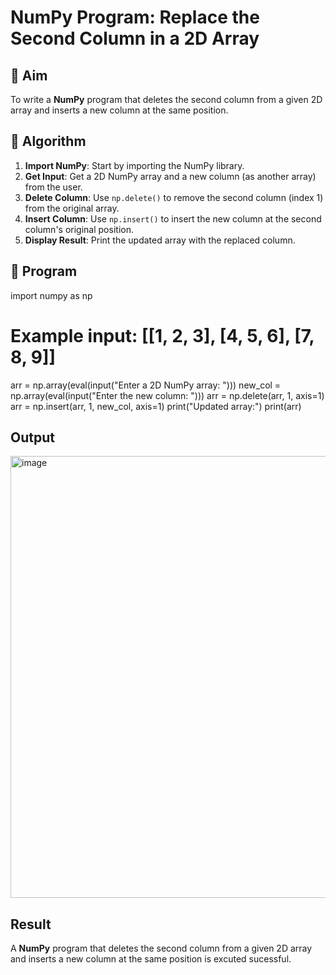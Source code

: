 # NumPy Program: Replace the Second Column in a 2D Array

## 🎯 Aim
To write a **NumPy** program that deletes the second column from a given 2D array and inserts a new column at the same position.

## 🧠 Algorithm
1. **Import NumPy**: Start by importing the NumPy library.
2. **Get Input**: Get a 2D NumPy array and a new column (as another array) from the user.
3. **Delete Column**: Use `np.delete()` to remove the second column (index 1) from the original array.
4. **Insert Column**: Use `np.insert()` to insert the new column at the second column's original position.
5. **Display Result**: Print the updated array with the replaced column.

## 🧾 Program
import numpy as np
# Example input: [[1, 2, 3], [4, 5, 6], [7, 8, 9]]
arr = np.array(eval(input("Enter a 2D NumPy array: ")))
new_col = np.array(eval(input("Enter the new column: ")))
arr = np.delete(arr, 1, axis=1)
arr = np.insert(arr, 1, new_col, axis=1)
print("Updated array:")
print(arr)


## Output
<img width="815" height="707" alt="image" src="https://github.com/user-attachments/assets/67640e9e-3dc4-4849-9f43-cdb6a9aec92f" />


## Result
A **NumPy** program that deletes the second column from a given 2D array and inserts a new column at the same position is excuted sucessful.

